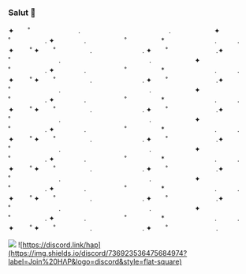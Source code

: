 ### Salut 👋
✦　　˚　　　　　　　.　　　　 　 　　　　　 　　.　　　　　　 ✦　　　　　˚　　　　　. ✦ 　　　　.   　 　　　˚　　　　　*　　 　　　　　.　　　.　　　　✦　　 ˚ ✦　　˚　　　　　.　　　　　 　　. ✦　　˚　　　　　　　.✦　　˚　　　　　　　.　　　　 　 　　　　　 　　.　　　　　　 ✦　　　　　˚　　　　　. ✦ 　　　　.   　 　　　˚　　　　　*　　 　　　　　.　　　.　　　　✦　　 ˚ ✦　　˚　　　　　.　　　　　 　　. ✦　　˚　　　　　　　.✦　　˚　　　　　　　.　　　　 　 　　　　　 　　.　　　　　　 ✦　　　　　˚　　　　　. ✦ 　　　　.   　 　　　˚　　　　　*　　 　　　　　.　　　.　　　　✦　　 ˚ ✦　　˚　　　　　.　　　　　 　　. ✦　　˚　　　　　　　.✦　　˚　　　　　　　.　　　　 　 　　　　　 　　.　　　　　　 ✦　　　　　˚　　　　　. ✦ 　　　　.   　 　　　˚　　　　　*　　 　　　　　.　　　.　　　　✦　　 ˚ ✦　　˚　　　　　.　　　　　 　　. ✦　　˚　　　　　　　.✦　　˚　　　　　　　.　　　　 　 　　　　　 　　.　　　　　　 ✦　　　　　˚　　　　　. ✦ 　　　　.   　 　　　˚　　　　　*　　 　　　　　.　　　.　　　　✦　　 ˚ ✦　　˚　　　　　.　　　　　 　　. ✦　　˚　　　　　　　.✦　　˚　　　　　　　.　　　　 　 　　　　　 　　.　　　　　　 ✦　　　　　˚　　　　　. ✦ 　　　　.   　 　　　˚　　　　　*　　 　　　　　.　　　.　　　　✦　　 ˚ ✦　　˚　　　　　.　　　　　 　　. ✦　　˚　　　　　　　.✦　　˚　　　　　　　.　　　　 　 　　　　　 　　.　　　　　　 ✦　　　　　˚　　　　　. ✦ 　　　　.   　 　　　˚　　　　　*　　 　　　　　.　　　.　　　　✦　　 ˚ ✦　　˚　　　　　.　　　　　 　　. ✦　　˚　　　　　　　.

<!--
**Walkoud/Walkoud** is a ✨ _special_ ✨ repository because its `README.md` (this file) appears on your GitHub profile.

Here are some ideas to get you started:

- 🔭 I’m currently working on ...
- 🌱 I’m currently learning ...
- 👯 I’m looking to collaborate on ...
- 🤔 I’m looking for help with ...
- 💬 Ask me about ...
- 📫 How to reach me: ...
- 😄 Pronouns: ...
- ⚡ Fun fact: ...
-->


![](https://komarev.com/ghpvc/?username=your-github-username&color=dc143c) ![https://discord.link/hap](https://img.shields.io/discord/736923536475684974?label=Join%20HΛP&logo=discord&style=flat-square)
